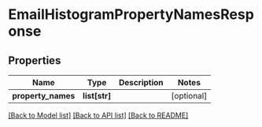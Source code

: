 # EmailHistogramPropertyNamesResponse

## Properties
Name | Type | Description | Notes
------------ | ------------- | ------------- | -------------
**property_names** | **list[str]** |  | [optional] 

[[Back to Model list]](../README.md#documentation-for-models) [[Back to API list]](../README.md#documentation-for-api-endpoints) [[Back to README]](../README.md)


